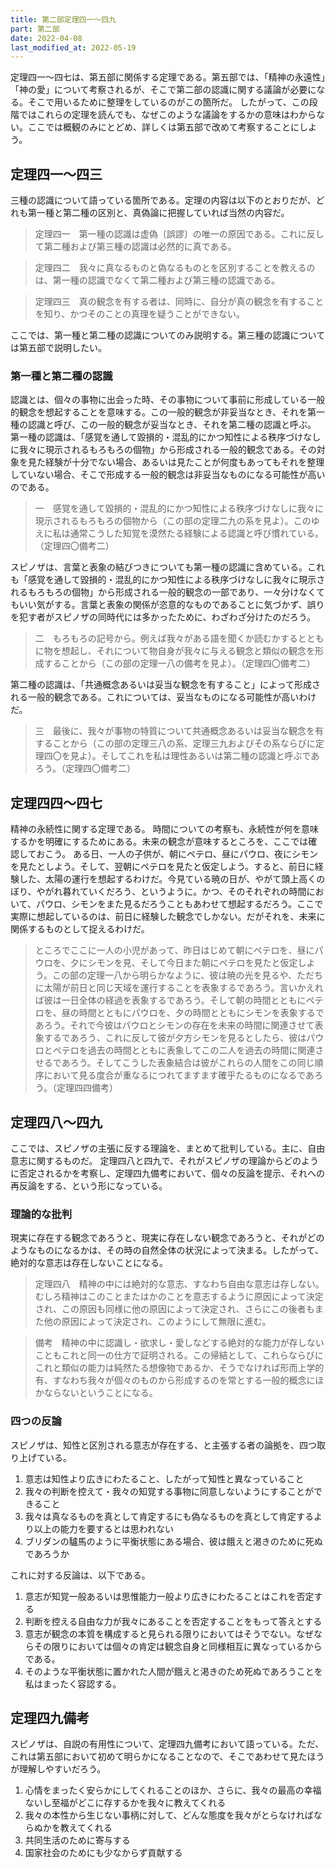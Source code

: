 ```yaml
---
title: 第二部定理四一～四九
part: 第二部
date: 2022-04-08
last_modified_at: 2022-05-19
---
```

定理四一～四七は、第五部に関係する定理である。第五部では、「精神の永遠性」「神の愛」について考察されるが、そこで第二部の認識に関する議論が必要になる。そこで用いるために整理をしているのがこの箇所だ。
したがって、この段階ではこれらの定理を読んでも、なぜこのような議論をするかの意味はわからない。ここでは概観のみにとどめ、詳しくは第五部で改めて考察することにしよう。

## 定理四一～四三

三種の認識について語っている箇所である。定理の内容は以下のとおりだが、どれも第一種と第二種の区別と、真偽論に把握していれば当然の内容だ。

>定理四一　第一種の認識は虚偽〔誤謬〕の唯一の原因である。これに反して第二種および第三種の認識は必然的に真である。

>定理四二　我々に真なるものと偽なるものとを区別することを教えるのは、第一種の認識でなくて第二種および第三種の認識である。

>定理四三　真の観念を有する者は、同時に、自分が真の観念を有することを知り、かつそのことの真理を疑うことができない。

ここでは、第一種と第二種の認識についてのみ説明する。第三種の認識については第五部で説明したい。

### 第一種と第二種の認識

認識とは、個々の事物に出会った時、その事物について事前に形成している一般的観念を想起することを意味する。この一般的観念が非妥当なとき、それを第一種の認識と呼び、この一般的観念が妥当なとき、それを第二種の認識と呼ぶ。
第一種の認識は、「感覚を通して毀損的・混乱的にかつ知性による秩序づけなしに我々に現示されるもろもろの個物」から形成される一般的観念である。その対象を見た経験が十分でない場合、あるいは見たことが何度もあってもそれを整理していない場合、そこで形成する一般的観念は非妥当なものになる可能性が高いのである。

>一　感覚を通して毀損的・混乱的にかつ知性による秩序づけなしに我々に現示されるもろもろの個物から（この部の定理二九の系を見よ）。このゆえに私は通常こうした知覚を漠然たる経験による認識と呼び慣れている。（定理四〇備考二）

スピノザは、言葉と表象の結びつきについても第一種の認識に含めている。これも「感覚を通して毀損的・混乱的にかつ知性による秩序づけなしに我々に現示されるもろもろの個物」から形成される一般的観念の一部であり、一々分けなくてもいい気がする。言葉と表象の関係が恣意的なものであることに気づかず、誤りを犯す者がスピノザの同時代には多かったために、わざわざ分けたのだろう。

>二　もろもろの記号から。例えば我々がある語を聞くか読むかするとともに物を想起し、それについて物自身が我々に与える観念と類似の観念を形成することから（この部の定理一八の備考を見よ）。（定理四〇備考二）

第二種の認識は、「共通概念あるいは妥当な観念を有すること」によって形成される一般的観念である。これについては、妥当なものになる可能性が高いわけだ。

>三　最後に、我々が事物の特質について共通概念あるいは妥当な観念を有することから（この部の定理三八の系、定理三九およびその系ならびに定理四〇を見よ）。そしてこれを私は理性あるいは第二種の認識と呼ぶであろう。（定理四〇備考二）

## 定理四四～四七

精神の永続性に関する定理である。
時間についての考察も、永続性が何を意味するかを明確にするためにある。未来の観念が意味するところを、ここでは確認しておこう。
ある日、一人の子供が、朝にペテロ、昼にパウロ、夜にシモンを見たとしよう。そして、翌朝にペテロを見たと仮定しよう。すると、前日に経験した、太陽の運行を想起するわけだ。今見ている暁の日が、やがて頭上高くのぼり、やがれ暮れていくだろう、というように。かつ、そのそれぞれの時間において、パウロ、シモンをまた見るだろうこともあわせて想起するだろう。ここで実際に想起しているのは、前日に経験した観念でしかない。だがそれを、未来に関係するものとして捉えるわけだ。

>ところでここに一人の小児があって、昨日はじめて朝にペテロを、昼にパウロを、夕にシモンを見、そして今日また朝にペテロを見たと仮定しよう。この部の定理一八から明らかなように、彼は暁の光を見るや、ただちに太陽が前日と同じ天域を運行することを表象するであろう。言いかえれば彼は一日全体の経過を表象するであろう。そして朝の時間とともにペテロを、昼の時間とともにパウロを、夕の時間とともにシモンを表象するであろう。それで今彼はパウロとシモンの存在を未来の時間に関連させて表象するであろう、これに反して彼が夕方シモンを見るとしたら、彼はパウロとペテロを過去の時間とともに表象してこの二人を過去の時間に関連させるであろう。そしてこうした表象結合は彼がこれらの人間をこの同じ順序において見る度合が重なるにつれてますます確乎たるものになるであろう。（定理四四備考）

## 定理四八～四九

ここでは、スピノザの主張に反する理論を、まとめて批判している。主に、自由意志に関するものだ。
定理四八と四九で、それがスピノザの理論からどのように否定されるかを考察し、定理四九備考において、個々の反論を提示、それへの再反論をする、という形になっている。

### 理論的な批判

現実に存在する観念であろうと、現実に存在しない観念であろうと、それがどのようなものになるかは、その時の自然全体の状況によって決まる。したがって、絶対的な意志は存在しないことになる。

>定理四八　精神の中には絶対的な意志、すなわち自由な意志は存しない。むしろ精神はこのことまたはかのことを意志するように原因によって決定され、この原因も同様に他の原因によって決定され、さらにこの後者もまた他の原因によって決定され、このようにして無限に進む。

>備考　精神の中に認識し・欲求し・愛しなどする絶対的な能力が存しないこともこれと同一の仕方で証明される。この帰結として、これらならびにこれと類似の能力は純然たる想像物であるか、そうでなければ形而上学的有、すなわち我々が個々のものから形成するのを常とする一般的概念にほかならないということになる。

### 四つの反論

スピノザは、知性と区別される意志が存在する、と主張する者の論拠を、四つ取り上げている。

1. 意志は知性より広きにわたること、したがって知性と異なっていること
2. 我々の判断を控えて・我々の知覚する事物に同意しないようにすることができること
3. 我々は真なるものを真として肯定するにも偽なるものを真として肯定するより以上の能力を要するとは思われない
4. ブリダンの驢馬のように平衡状態にある場合、彼は餓えと渇きのために死ぬであろうか

これに対する反論は、以下である。

1. 意志が知覚一般あるいは思惟能力一般より広きにわたることはこれを否定する
2. 判断を控える自由な力が我々にあることを否定することをもって答えとする
3. 意志が観念の本質を構成すると見られる限りにおいてはそうでない。なぜならその限りにおいては個々の肯定は観念自身と同様相互に異なっているからである。
4. そのような平衡状態に置かれた人間が餓えと渇きのため死ぬであろうことを私はまったく容認する。

## 定理四九備考

スピノザは、自説の有用性について、定理四九備考において語っている。ただ、これは第五部において初めて明らかになることなので、そこであわせて見たほうが理解しやすいだろう。

1. 心情をまったく安らかにしてくれることのほか、さらに、我々の最高の幸福ないし至福がどこに存するかを我々に教えてくれる
2. 我々の本性から生じない事柄に対して、どんな態度を我々がとらなければならぬかを教えてくれる
3. 共同生活のために寄与する
4. 国家社会のためにも少なからず貢献する
